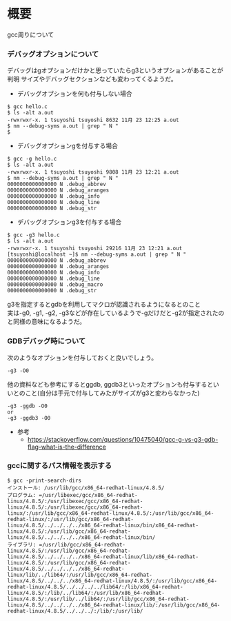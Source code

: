 # 概要
gcc周りについて

### デバッグオプションについて
デバッグはgオプションだけかと思っていたらg3というオプションがあることが判明
サイズやデバッグセクションなども変わってくるようだ。

- デバッグオプションを何も付与しない場合
```
$ gcc hello.c 
$ ls -alt a.out 
-rwxrwxr-x. 1 tsuyoshi tsuyoshi 8632 11月 23 12:25 a.out
$ nm --debug-syms a.out | grep " N "
$
```

- デバッグオプションgを付与する場合
```
$ gcc -g hello.c 
$ ls -alt a.out 
-rwxrwxr-x. 1 tsuyoshi tsuyoshi 9808 11月 23 12:21 a.out
$ nm --debug-syms a.out | grep " N "
0000000000000000 N .debug_abbrev
0000000000000000 N .debug_aranges
0000000000000000 N .debug_info
0000000000000000 N .debug_line
0000000000000000 N .debug_str
```

- デバッグオプションg3を付与する場合
```
$ gcc -g3 hello.c 
$ ls -alt a.out 
-rwxrwxr-x. 1 tsuyoshi tsuyoshi 29216 11月 23 12:21 a.out
[tsuyoshi@localhost ~]$ nm --debug-syms a.out | grep " N "
0000000000000000 N .debug_abbrev
0000000000000000 N .debug_aranges
0000000000000000 N .debug_info
0000000000000000 N .debug_line
0000000000000000 N .debug_macro
0000000000000000 N .debug_str
```

g3を指定するとgdbを利用してマクロが認識されるようになるとのこと  
実は-g0, -g1, -g2, -g3などが存在しているようで-gだけだと-g2が指定されたのと同様の意味になるようだ。

### GDBデバッグ時について
次のようなオプションを付与しておくと良いでしょう。
```
-g3 -O0
```

他の資料なども参考にするとggdb, ggdb3といったオプションも付与するといいとのこと(自分は手元で付与してみたがサイズがg3と変わらなかった)
```
-g3 -ggdb -O0
or
-g3 -ggdb3 -O0
```

- 参考
  - https://stackoverflow.com/questions/10475040/gcc-g-vs-g3-gdb-flag-what-is-the-difference

### gccに関するパス情報を表示する
```
$ gcc -print-search-dirs
インストール: /usr/lib/gcc/x86_64-redhat-linux/4.8.5/
プログラム: =/usr/libexec/gcc/x86_64-redhat-linux/4.8.5/:/usr/libexec/gcc/x86_64-redhat-linux/4.8.5/:/usr/libexec/gcc/x86_64-redhat-linux/:/usr/lib/gcc/x86_64-redhat-linux/4.8.5/:/usr/lib/gcc/x86_64-redhat-linux/:/usr/lib/gcc/x86_64-redhat-linux/4.8.5/../../../../x86_64-redhat-linux/bin/x86_64-redhat-linux/4.8.5/:/usr/lib/gcc/x86_64-redhat-linux/4.8.5/../../../../x86_64-redhat-linux/bin/
ライブラリ: =/usr/lib/gcc/x86_64-redhat-linux/4.8.5/:/usr/lib/gcc/x86_64-redhat-linux/4.8.5/../../../../x86_64-redhat-linux/lib/x86_64-redhat-linux/4.8.5/:/usr/lib/gcc/x86_64-redhat-linux/4.8.5/../../../../x86_64-redhat-linux/lib/../lib64/:/usr/lib/gcc/x86_64-redhat-linux/4.8.5/../../../x86_64-redhat-linux/4.8.5/:/usr/lib/gcc/x86_64-redhat-linux/4.8.5/../../../../lib64/:/lib/x86_64-redhat-linux/4.8.5/:/lib/../lib64/:/usr/lib/x86_64-redhat-linux/4.8.5/:/usr/lib/../lib64/:/usr/lib/gcc/x86_64-redhat-linux/4.8.5/../../../../x86_64-redhat-linux/lib/:/usr/lib/gcc/x86_64-redhat-linux/4.8.5/../../../:/lib/:/usr/lib/
```


